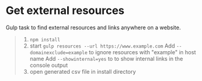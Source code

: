 # Get external resources

Gulp task to find external resources and links anywhere on a website.

>  1. `npm install`
>  2. start `gulp resources --url https://www.example.com`
Add `--domainexclude=example` to ignore resources with "example" in host name
Add `--showinternal=yes` to to show internal links in the console output
>  3. open generated csv file in install directory
